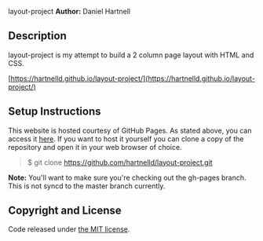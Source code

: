layout-project
__Author:__ Daniel Hartnell

## Description

layout-project is my attempt to build a 2 column page layout with HTML and CSS.

[https://hartnelld.github.io/layout-project/](https://hartnelld.github.io/layout-project/)

## Setup Instructions

This website is hosted courtesy of GitHub Pages. As stated above, you can access it [here](https://hartnelld.github.io/layout-project/). If you want to host it yourself you can clone a copy of the repository and open it in your web browser of choice.

>$ git clone https://github.com/hartnelld/layout-project.git

__Note:__ You'll want to make sure you're checking out the gh-pages branch. This is not syncd to the master branch currently.

## Copyright and License

Code released under [the MIT license](https://github.com/hartnelld/about-me/blob/gh-pages/LICENSE.txt). 

